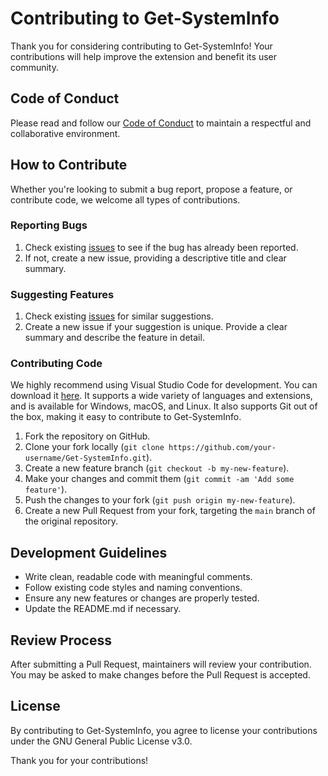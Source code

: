 # Contributing to Get-SystemInfo

Thank you for considering contributing to Get-SystemInfo! Your contributions will help improve the extension and benefit its user community.

## Code of Conduct

Please read and follow our [Code of Conduct](CODE_OF_CONDUCT.md) to maintain a respectful and collaborative environment.

## How to Contribute

Whether you're looking to submit a bug report, propose a feature, or contribute code, we welcome all types of contributions.

### Reporting Bugs

1. Check existing [issues](https://github.com/asheroto/Get-SystemInfo/issues) to see if the bug has already been reported.
2. If not, create a new issue, providing a descriptive title and clear summary.

### Suggesting Features

1. Check existing [issues](https://github.com/asheroto/Get-SystemInfo/issues) for similar suggestions.
2. Create a new issue if your suggestion is unique. Provide a clear summary and describe the feature in detail.

### Contributing Code

We highly recommend using Visual Studio Code for development. You can download it [here](https://code.visualstudio.com/). It supports a wide variety of languages and extensions, and is available for Windows, macOS, and Linux. It also supports Git out of the box, making it easy to contribute to Get-SystemInfo.

1. Fork the repository on GitHub.
2. Clone your fork locally (`git clone https://github.com/your-username/Get-SystemInfo.git`).
3. Create a new feature branch (`git checkout -b my-new-feature`).
4. Make your changes and commit them (`git commit -am 'Add some feature'`).
5. Push the changes to your fork (`git push origin my-new-feature`).
6. Create a new Pull Request from your fork, targeting the `main` branch of the original repository.

## Development Guidelines

-   Write clean, readable code with meaningful comments.
-   Follow existing code styles and naming conventions.
-   Ensure any new features or changes are properly tested.
-   Update the README.md if necessary.

## Review Process

After submitting a Pull Request, maintainers will review your contribution. You may be asked to make changes before the Pull Request is accepted.

## License

By contributing to Get-SystemInfo, you agree to license your contributions under the GNU General Public License v3.0.

Thank you for your contributions!